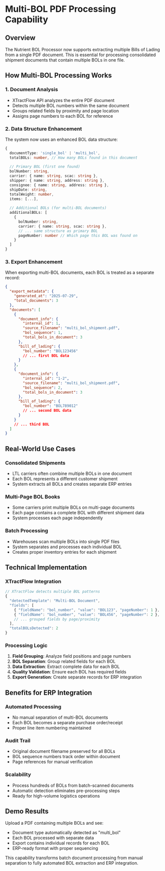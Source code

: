 # Multi-BOL PDF Processing Capability

## Overview

The Nutrient BOL Processor now supports extracting multiple Bills of Lading from a single PDF document. This is essential for processing consolidated shipment documents that contain multiple BOLs in one file.

## How Multi-BOL Processing Works

### 1. Document Analysis
- XTractFlow API analyzes the entire PDF document
- Detects multiple BOL numbers within the same document
- Groups related fields by proximity and page location
- Assigns page numbers to each BOL for reference

### 2. Data Structure Enhancement
The system now uses an enhanced BOL data structure:

```typescript
{
  documentType: 'single_bol' | 'multi_bol',
  totalBOLs: number, // How many BOLs found in this document
  
  // Primary BOL (first one found)
  bolNumber: string,
  carrier: { name: string, scac: string },
  shipper: { name: string, address: string },
  consignee: { name: string, address: string },
  shipDate: string,
  totalWeight: number,
  items: [...],
  
  // Additional BOLs (for multi-BOL documents)
  additionalBOLs: [
    {
      bolNumber: string,
      carrier: { name: string, scac: string },
      // ... same structure as primary BOL
      pageNumber: number // Which page this BOL was found on
    }
  ]
}
```

### 3. Export Enhancement
When exporting multi-BOL documents, each BOL is treated as a separate record:

```json
{
  "export_metadata": {
    "generated_at": "2025-07-29",
    "total_documents": 3
  },
  "documents": [
    {
      "document_info": {
        "internal_id": 1,
        "source_filename": "multi_bol_shipment.pdf",
        "bol_sequence": 1,
        "total_bols_in_document": 3
      },
      "bill_of_lading": {
        "bol_number": "BOL123456"
        // ... first BOL data
      }
    },
    {
      "document_info": {
        "internal_id": "1-2",
        "source_filename": "multi_bol_shipment.pdf",
        "bol_sequence": 2,
        "total_bols_in_document": 3
      },
      "bill_of_lading": {
        "bol_number": "BOL789012"
        // ... second BOL data
      }
    }
    // ... third BOL
  ]
}
```

## Real-World Use Cases

### Consolidated Shipments
- LTL carriers often combine multiple BOLs in one document
- Each BOL represents a different customer shipment
- System extracts all BOLs and creates separate ERP entries

### Multi-Page BOL Books
- Some carriers print multiple BOLs on multi-page documents
- Each page contains a complete BOL with different shipment data
- System processes each page independently

### Batch Processing
- Warehouses scan multiple BOLs into single PDF files
- System separates and processes each individual BOL
- Creates proper inventory entries for each shipment

## Technical Implementation

### XTractFlow Integration
```javascript
// XTractFlow detects multiple BOL patterns
{
  "detectedTemplate": "Multi-BOL Document",
  "fields": [
    { "fieldName": "bol_number", "value": "BOL123", "pageNumber": 1 },
    { "fieldName": "bol_number", "value": "BOL456", "pageNumber": 2 },
    // ... grouped fields by page/proximity
  ],
  "totalBOLsDetected": 2
}
```

### Processing Logic
1. **Field Grouping**: Analyze field positions and page numbers
2. **BOL Separation**: Group related fields for each BOL
3. **Data Extraction**: Extract complete data for each BOL
4. **Quality Validation**: Ensure each BOL has required fields
5. **Export Generation**: Create separate records for ERP integration

## Benefits for ERP Integration

### Automated Processing
- No manual separation of multi-BOL documents
- Each BOL becomes a separate purchase order/receipt
- Proper line item numbering maintained

### Audit Trail
- Original document filename preserved for all BOLs
- BOL sequence numbers track order within document
- Page references for manual verification

### Scalability
- Process hundreds of BOLs from batch-scanned documents
- Automatic detection eliminates pre-processing steps
- Ready for high-volume logistics operations

## Demo Results

Upload a PDF containing multiple BOLs and see:
- Document type automatically detected as "multi_bol"
- Each BOL processed with separate data
- Export contains individual records for each BOL
- ERP-ready format with proper sequencing

This capability transforms batch document processing from manual separation to fully automated BOL extraction and ERP integration.